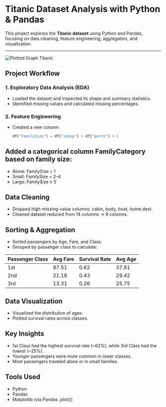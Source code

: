 #  Titanic Dataset Analysis with Python & Pandas  

This project explores the **Titanic dataset** using Python and Pandas, focusing on data cleaning, feature engineering, aggregation, and visualization.  

---
![Plotted Graph Titanic](plot-graph-titanic.png)

##  Project Workflow  

### 1. Exploratory Data Analysis (EDA)  
- Loaded the dataset and inspected its shape and summary statistics.  
- Identified missing values and calculated missing percentages.  

### 2. Feature Engineering  
- Created a new column:  
  ```python
  df["FamilySize"] = df["sibsp"] + df["parch"] + 1

## Added a categorical column FamilyCategory based on family size:
- Alone: FamilySize = 1
- Small: FamilySize = 2–4
- Large: FamilySize ≥ 5

## Data Cleaning
- Dropped high-missing-value columns: cabin, body, boat, home.dest.
- Cleaned dataset reduced from 14 columns → 9 columns.

## Sorting & Aggregation
- Sorted passengers by Age, Fare, and Class.
- Grouped by passenger class to calculate:
 
 | Passenger Class | Avg Fare | Survival Rate | Avg Age |
| --------------- | -------- | ------------- | ------- |
| 1st             | 87.51    | 0.62          | 37.81   |
| 2nd             | 21.18    | 0.43          | 29.42   |
| 3rd             | 13.31    | 0.26          | 25.75   |

## Data Visualization
- Visualized the distribution of ages.
- Plotted survival rates across classes.

## Key Insights
- 1st Class had the highest survival rate (~62%), while 3rd Class had the lowest (~25%).
- Younger passengers were more common in lower classes.
- Most passengers traveled alone or in small families.

## Tools Used
- Python
- Pandas
- Matplotlib (via Pandas .plot())
